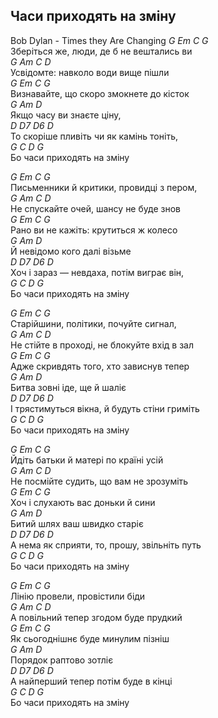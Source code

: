 ## Часи приходять на зміну ##
Bob Dylan - Times they Are Changing
*G Em C G*  
Зберіться же, люди, де б не вештались ви  
*G Am C D*  
Усвідомте: навколо  води вище пішли  
*G Em C G*  
Визнавайте, що скоро змокнете до кісток  
*G Am D*  
Якщо часу ви знаєте ціну,  
*D D7 D6 D*  
То скоріше пливіть чи як камінь тоніть,  
*G C D G*  
Бо часи приходять на зміну  


*G Em C G*  
Письменники й критики, провидці з пером,  
*G Am C D*  
Не спускайте очей, шансу не буде знов  
*G Em C G*  
Рано ви не кажіть: крутиться ж колесо  
*G Am D*  
Й невідомо кого далі візьме  
*D D7 D6 D*  
Хоч і зараз — невдаха, потім виграє він,  
*G C D G*  
Бо часи приходять на зміну  


*G Em C G*  
Старійшини, політики, почуйте сигнал,  
*G Am C D*  
Не стійте в проході, не блокуйте вхід в зал  
*G Em C G*  
Адже скривдять того, хто зависнув тепер  
*G Am D*  
Битва зовні іде, ще й шаліє  
*D D7 D6 D*  
І трястимуться вікна, й будуть стіни гриміть  
*G C D G*  
Бо часи приходять на зміну  


*G Em C G*  
Йдіть батьки й матері по країні усій  
*G Am C D*  
Не посмійте судить, що вам не зрозуміть  
*G Em C G*  
Хоч і слухають вас доньки й сини  
*G Am D*  
Битий шлях ваш швидко старіє  
*D D7 D6 D*  
А нема як сприяти, то, прошу, звільніть путь  
*G C D G*  
Бо часи приходять на зміну  


*G Em C G*  
Лінію провели, провістили біди  
*G Am C D*  
А повільний тепер згодом буде прудкий  
*G Em C G*  
Як сьогоднішнє буде минулим пізніш  
*G Am D*  
Порядок раптово зотліє  
*D D7  D6 D*  
А найперший тепер потім буде в кінці  
*G C D G*  
Бо часи приходять на зміну  
